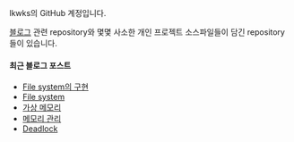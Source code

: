 lkwks의 GitHub 계정입니다.

[블로그](https://lkwks.github.io) 관련 repository와 몇몇 사소한 개인 프로젝트 소스파일들이 담긴 repository들이 있습니다.


#### 최근 블로그 포스트
<!-- BLOG-POST-LIST:START -->
- [File system의 구현](https://lkwks.github.io/os/2021/11/05/file-system%EC%9D%98-%EA%B5%AC%ED%98%84.html)
- [File system](https://lkwks.github.io/os/2021/11/04/file-system.html)
- [가상 메모리](https://lkwks.github.io/os/2021/11/03/%EA%B0%80%EC%83%81-%EB%A9%94%EB%AA%A8%EB%A6%AC.html)
- [메모리 관리](https://lkwks.github.io/os/2021/11/01/%EB%A9%94%EB%AA%A8%EB%A6%AC-%EA%B4%80%EB%A6%AC.html)
- [Deadlock](https://lkwks.github.io/os/2021/10/31/deadlock.html)
<!-- BLOG-POST-LIST:END -->
  
<!--![Top Langs](https://github-readme-stats.vercel.app/api/top-langs/?username=lkwks)-->

